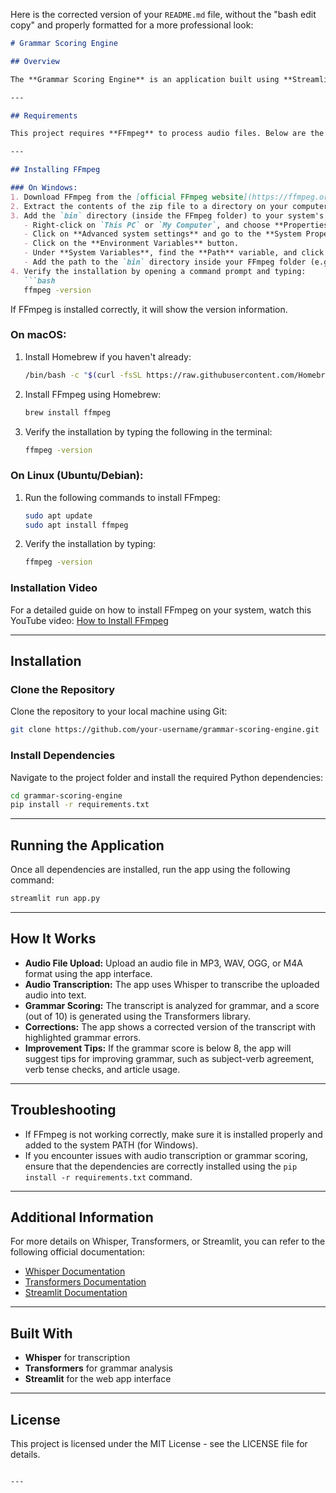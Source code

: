 Here is the corrected version of your `README.md` file, without the "bash edit copy" and properly formatted for a more professional look:

```markdown
# Grammar Scoring Engine

## Overview

The **Grammar Scoring Engine** is an application built using **Streamlit**, **Whisper** (for audio transcription), and **Transformers** (for grammar analysis). The app allows users to upload an audio file, get an automatic transcription, evaluate the grammar of the transcript, and see a corrected version with highlighted errors.

---

## Requirements

This project requires **FFmpeg** to process audio files. Below are the steps for installing FFmpeg on different platforms. Please make sure that FFmpeg is correctly installed before running the application.

---

## Installing FFmpeg

### On Windows:
1. Download FFmpeg from the [official FFmpeg website](https://ffmpeg.org/download.html).
2. Extract the contents of the zip file to a directory on your computer.
3. Add the `bin` directory (inside the FFmpeg folder) to your system's **PATH**:
   - Right-click on `This PC` or `My Computer`, and choose **Properties**.
   - Click on **Advanced system settings** and go to the **System Properties** window.
   - Click on the **Environment Variables** button.
   - Under **System Variables**, find the **Path** variable, and click **Edit**.
   - Add the path to the `bin` directory inside your FFmpeg folder (e.g., `C:\ffmpeg\bin`).
4. Verify the installation by opening a command prompt and typing:
   ```bash
   ffmpeg -version
   ```
   If FFmpeg is installed correctly, it will show the version information.

### On macOS:
1. Install Homebrew if you haven't already:
   ```bash
   /bin/bash -c "$(curl -fsSL https://raw.githubusercontent.com/Homebrew/install/HEAD/install.sh)"
   ```
2. Install FFmpeg using Homebrew:
   ```bash
   brew install ffmpeg
   ```
3. Verify the installation by typing the following in the terminal:
   ```bash
   ffmpeg -version
   ```

### On Linux (Ubuntu/Debian):
1. Run the following commands to install FFmpeg:
   ```bash
   sudo apt update
   sudo apt install ffmpeg
   ```
2. Verify the installation by typing:
   ```bash
   ffmpeg -version
   ```

### Installation Video
For a detailed guide on how to install FFmpeg on your system, watch this YouTube video: [How to Install FFmpeg](https://www.youtube.com/watch?v=4jx2_j5Seew)

---

## Installation

### Clone the Repository
Clone the repository to your local machine using Git:
```bash
git clone https://github.com/your-username/grammar-scoring-engine.git
```

### Install Dependencies
Navigate to the project folder and install the required Python dependencies:
```bash
cd grammar-scoring-engine
pip install -r requirements.txt
```

---

## Running the Application

Once all dependencies are installed, run the app using the following command:
```bash
streamlit run app.py
```

---

## How It Works

- **Audio File Upload:** Upload an audio file in MP3, WAV, OGG, or M4A format using the app interface.
- **Audio Transcription:** The app uses Whisper to transcribe the uploaded audio into text.
- **Grammar Scoring:** The transcript is analyzed for grammar, and a score (out of 10) is generated using the Transformers library.
- **Corrections:** The app shows a corrected version of the transcript with highlighted grammar errors.
- **Improvement Tips:** If the grammar score is below 8, the app will suggest tips for improving grammar, such as subject-verb agreement, verb tense checks, and article usage.

---

## Troubleshooting

- If FFmpeg is not working correctly, make sure it is installed properly and added to the system PATH (for Windows).
- If you encounter issues with audio transcription or grammar scoring, ensure that the dependencies are correctly installed using the `pip install -r requirements.txt` command.

---

## Additional Information

For more details on Whisper, Transformers, or Streamlit, you can refer to the following official documentation:

- [Whisper Documentation](https://openai.com/research/whisper)
- [Transformers Documentation](https://huggingface.co/docs/transformers)
- [Streamlit Documentation](https://streamlit.io/docs)

---

## Built With

- **Whisper** for transcription
- **Transformers** for grammar analysis
- **Streamlit** for the web app interface

---

## License

This project is licensed under the MIT License - see the LICENSE file for details.
```

---


